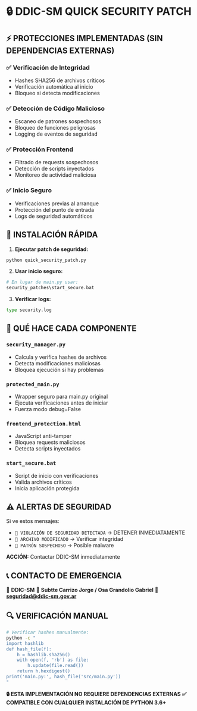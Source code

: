 # 🔒 DDIC-SM QUICK SECURITY PATCH

## ⚡ PROTECCIONES IMPLEMENTADAS (SIN DEPENDENCIAS EXTERNAS)

### ✅ **Verificación de Integridad**
- Hashes SHA256 de archivos críticos
- Verificación automática al inicio
- Bloqueo si detecta modificaciones

### ✅ **Detección de Código Malicioso**
- Escaneo de patrones sospechosos
- Bloqueo de funciones peligrosas
- Logging de eventos de seguridad

### ✅ **Protección Frontend**
- Filtrado de requests sospechosos
- Detección de scripts inyectados
- Monitoreo de actividad maliciosa

### ✅ **Inicio Seguro**
- Verificaciones previas al arranque
- Protección del punto de entrada
- Logs de seguridad automáticos

## 🚀 **INSTALACIÓN RÁPIDA**

1. **Ejecutar patch de seguridad:**
```bash
python quick_security_patch.py
```

2. **Usar inicio seguro:**
```bash
# En lugar de main.py usar:
security_patches\start_secure.bat
```

3. **Verificar logs:**
```bash
type security.log
```

## 🚨 **QUÉ HACE CADA COMPONENTE**

### `security_manager.py`
- Calcula y verifica hashes de archivos
- Detecta modificaciones maliciosas
- Bloquea ejecución si hay problemas

### `protected_main.py`
- Wrapper seguro para main.py original
- Ejecuta verificaciones antes de iniciar
- Fuerza modo debug=False

### `frontend_protection.html`
- JavaScript anti-tamper
- Bloquea requests maliciosos
- Detecta scripts inyectados

### `start_secure.bat`
- Script de inicio con verificaciones
- Valida archivos críticos
- Inicia aplicación protegida

## ⚠️ **ALERTAS DE SEGURIDAD**

Si ve estos mensajes:
- `🚨 VIOLACIÓN DE SEGURIDAD DETECTADA` → DETENER INMEDIATAMENTE
- `🚨 ARCHIVO MODIFICADO` → Verificar integridad
- `🚨 PATRÓN SOSPECHOSO` → Posible malware

**ACCIÓN:** Contactar DDIC-SM inmediatamente

## 📞 **CONTACTO DE EMERGENCIA**

🏢 **DDIC-SM**
👥 **Subtte Carrizo Jorge / Osa Grandolio Gabriel**
📧 **seguridad@ddic-sm.gov.ar**

## 🔍 **VERIFICACIÓN MANUAL**

```bash
# Verificar hashes manualmente:
python -c "
import hashlib
def hash_file(f):
    h = hashlib.sha256()
    with open(f, 'rb') as file:
        h.update(file.read())
    return h.hexdigest()
print('main.py:', hash_file('src/main.py'))
"
```

**🔒 ESTA IMPLEMENTACIÓN NO REQUIERE DEPENDENCIAS EXTERNAS**
**✅ COMPATIBLE CON CUALQUIER INSTALACIÓN DE PYTHON 3.6+**
